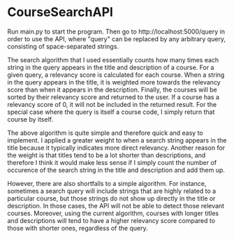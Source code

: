 # CourseSearchAPI

Run main.py to start the program. Then go to http://localhost:5000/query in order to use the API, where "query" can be replaced by any arbitrary query, consisting of space-separated strings.

The search algorithm that I used essentially counts how many times each string in the query appears in the title and description of a course.
For a given query, a relevancy score is calculated for each course. When a string in the query appears in the title, it is weighted more towards
the relevancy score than when it appears in the description. Finally, the courses will be sorted by their relevancy score and returned to the user.
If a course has a relevancy score of 0, it will not be included in the returned result. For the special case where the query is itself a course code,
I simply return that course by itself.

The above algorithm is quite simple and therefore quick and easy to implement. I applied a greater weight to when a search string appears in the title 
because it typically indicates more direct relevancy. Another reason for the weight is that titles tend to be a lot shorter than descriptions, and therefore
I think it would make less sense if I simply count the number of occurence of the search string in the title and description and add them up.

However, there are also shortfalls to a simple algorithm. For instance, sometimes a search query will include strings that are highly related to
a particular course, but those strings do not show up directly in the title or description. In those cases, the API will not be able to detect those
relevant courses. Moreover, using the current algorithm, courses with longer titles and descriptions will tend to have a higher relevancy score compared to 
those with shorter ones, regardless of the query.
